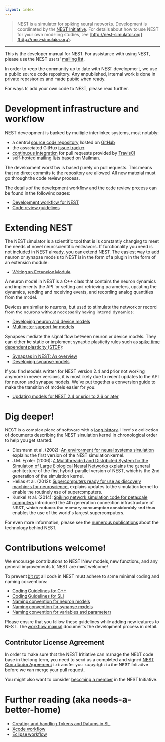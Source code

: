 ```yaml
---
layout: index
---
```


> NEST is a simulator for spiking neural networks. Development is
  coordinated by the [NEST Initiative](http://nest-initiative.org). For
  details about how to use NEST for your own modeling studies, see
  [http://nest-simulator.org](http://nest-simulator.org).

<hr>

This is the developer manual for NEST. For assistance with using NEST, please
use the NEST users' [mailing list](http://www.nest-simulator.org/community/).

In order to keep the community up to
date with NEST development, we use a public source code repository. Any
unpublished, internal work is done in private repositories and made public when
ready.

For ways to add your own code to NEST, please read further.

# Development infrastructure and workflow

NEST development is backed by multiple interlinked systems, most
notably:

* a central [source code repository](https://github.com/nest/nest-simulator)
  hosted on [GitHub](https://github.com/)
* the associated GitHub [issue
  tracker](https://github.com/nest/nest-simulator/issues)
* [continuous integration](continuous_integration) for pull requests provided
  by [TravisCI](https://travis-ci.org/)
* self-hosted [mailing lists](http://www.nest-simulator.org/community/) based
  on [Mailman](http://www.gnu.org/software/mailman/).

The development workflow is based purely on pull requests. This means
that no direct commits to the repository are allowed. All new material must 
go through the code review process.

The details of the development workflow and the code review process can be
found in the following pages:

* [Development workflow for NEST](development_workflow)  
* [Code review guidelines](code_review_guidelines)  

# Extending NEST

The NEST simulator is a scientific tool that is is constantly changing
to meet the needs of novel neuroscientific endeavors. If functionality you need
is not included in NEST already, you can extend NEST. The easiest way to add
neuron or synapse models to NEST is in the form of a plugin in the form of an
extension module:

* [Writing an Extension Module](extension_modules)

A neuron model in NEST is a C++ class that contains the neuron
dynamics and implements the API for setting and retrieving parameters,
updating the dynamics, sending and receiving events, and recording
analog quantities from the model.

Devices are similar to neurons, but used to stimulate the network or
record from the neurons without necessarily having internal dynamics:

* [Developing neuron and device models](neuron_and_device_models)
* [Multimeter support for models](multimeter_support)

Synapses mediate the signal flow between neuron or device models. They
can either be static or implement synaptic plasticity rules such as
[spike time dependent plasticity
(STDP)](http://www.scholarpedia.org/article/Spike-timing_dependent_plasticity):

* [Synapses in NEST: An overview](synapses_overview)
* [Developing synapse models](synapse_models)

If you find models written for NEST version 2.4 and prior not
working anymore in newer versions, it is most likely due to recent
updates to the API for neuron and synapse models. We've put together
a conversion guide to make the transition of models easier for you:

* [Updating models for NEST 2.4 or prior to 2.6 or later](model_conversion_3g_4g)

# Dig deeper!

NEST is a complex piece of software with a [long
history](http://dx.doi.org/10.3389/conf.fninf.2013.09.00106). 
Here's a collection of documents describing the NEST simulation kernel in
chronological order to help you get started:

* Diesmann et al. (2002): [An environment for neural systems
  simulation](http://cns-classes.bu.edu/cn510/Papers/diesmann-gewaltig-02.pdf)
  explains the first version of the NEST simulation kernel.
* J.M. Eppler (2006): [A Multithreaded and Distributed System for the
  Simulation of Large Biological Neural
  Networks](http://mindzoo.de/files/Diploma-JME.pdf) explains the general
  architecture of the first hybrid-parallel version of NEST, which is the 2nd
  generation of the simulation kernel.
* Helias et al. (2012): [Supercomputers ready for use as discovery machines for
  neuroscience.](http://dx.doi.org/10.3389/fninf.2012.00026) explains updates
  to the simulation kernel to enable the routinely use of supercomputers.
* Kunkel et al. (2014): [Spiking network simulation code for petascale
  computers](http://dx.doi.org/10.3389/fninf.2014.00078) introduced the 4th
  generation connection infrastructure of NEST, which reduces the memory
  consumption considerably and thus enables the use of the world's largest
  supercomputers.

For even more information, please see the [numerous
publications](http://www.nest-initiative.org/publications/) about the
technology behind NEST.

# Contributions welcome!

We encourage contributions to NEST! New models, new functions, and any general
improvements to NEST are most welcome!

To prevent [bit rot](https://en.wikipedia.org/wiki/Software_rot) all code in
NEST must adhere to some minimal coding and naming conventions:

* [Coding Guidelines for C++](coding_guidelines_c++)
* [Coding Guidelines for SLI](coding_guidelines_sli)
* [Naming convention for neuron models](neuron_model_naming)
* [Naming convention for synapse models](synapse_model_naming)
* [Naming convention for variables and parameters](variables_parameters_naming)

Please ensure that you follow these guidelines while adding new features to
NEST. The [workflow manual](development_workflow) documents the development
process in detail. 

## Contributor License Agreement

In order to make sure that the NEST Initiative can manage the NEST
code base in the long term, you need to send us a completed and signed
[NEST Contributor Agreement](NEST_Contributor_Agreement.pdf) to
transfer your copyright to the NEST Initiative before we can merge
your pull request.

You might also want to consider [becoming a
member](http://www.nest-initiative.org/membership/) in the NEST
Initiative.

# Further reading (aka needs-a-better-home)

* [Creating and handling Tokens and Datums in SLI](tokens_and_datums)
* [Xcode workflow](xcode_workflow)
* [Eclipse workflow](eclipse_workflow)
